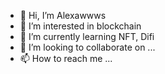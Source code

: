 - 👋 Hi, I’m Alexawwws
- 👀 I’m interested in blockchain
- 🌱 I’m currently learning NFT, Difi
- 💞️ I’m looking to collaborate on ...
- 📫 How to reach me ...

<!---
yuntian100/yuntian100 is a ✨ special ✨ repository because its `README.md` (this file) appears on your GitHub profile.
You can click the Preview link to take a look at your changes.
--->
